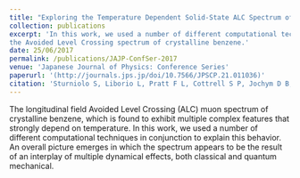 ```yaml
---
title: "Exploring the Temperature Dependent Solid-State ALC Spectrum of the C6H6Mu• Radical with Ab-Initio Simulation Techniques"
collection: publications
excerpt: 'In this work, we used a number of different computational techniques to study the temperature dependence of 
the Avoided Level Crossing spectrum of crystalline benzene.' 
date: 25/06/2017
permalink: /publications/JAJP-ConfSer-2017
venue: 'Japanese Journal of Physics: Conference Series'
paperurl: '(http://journals.jps.jp/doi/10.7566/JPSCP.21.011036)'
citation: 'Sturniolo S, Liborio L, Pratt F L, Cottrell S P, Jochym D B, Montanari B, Proceedings of the 14th International Conference on Muon Spin Rotation, Relaxation and Resonance (μSR2017), 10.7566/JPSCP.21.011036 '
---
```

The longitudinal field Avoided Level Crossing (ALC) muon spectrum of crystalline benzene, which is found to exhibit multiple complex features that strongly depend on temperature. In this work, we used a number of different computational techniques in conjunction to explain this behavior. An overall picture emerges in which the spectrum appears to be the result of an interplay of multiple dynamical effects, both classical and quantum mechanical.
